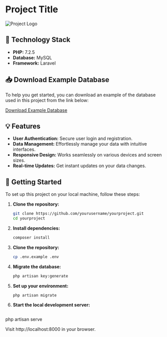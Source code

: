 # Project Title

![Project Logo](https://raw.githubusercontent.com/laravel/art/master/logo-lockup/5%20SVG/2%20CMYK/1%20Full%20Color/laravel-logolockup-cmyk-red.svg)

## 🚀 Technology Stack

- **PHP:** 7.2.5
- **Database:** MySQL
- **Framework:** Laravel

## 📥 Download Example Database

To help you get started, you can download an example of the database used in this project from the link below:

[Download Example Database](https://drive.google.com/file/d/1q_WDU6QO7Xja3PJlomhgQ12nwuXsQXXL/view?usp=sharing)

## 💡 Features

- **User Authentication:** Secure user login and registration.
- **Data Management:** Effortlessly manage your data with intuitive interfaces.
- **Responsive Design:** Works seamlessly on various devices and screen sizes.
- **Real-time Updates:** Get instant updates on your data changes.

## 🚀 Getting Started

To set up this project on your local machine, follow these steps:

1. **Clone the repository:**

   ```bash
   git clone https://github.com/yourusername/yourproject.git
   cd yourproject
   
2. **Install dependencies:**

   ```bash
   composer install
   
3. **Clone the repository:**

   ```bash
   cp .env.example .env
   
4. **Migrate the database:**

   ```bash
   php artisan key:generate
   
5. **Set up your environment:**

   ```bash
   php artisan migrate
   
6. **Start the local development server:**

   ```bash
  php artisan serve

  Visit http://localhost:8000 in your browser.
